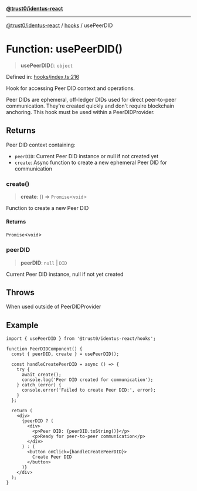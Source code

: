 [**@trust0/identus-react**](../../README.md)

***

[@trust0/identus-react](../../README.md) / [hooks](../README.md) / usePeerDID

# Function: usePeerDID()

> **usePeerDID**(): `object`

Defined in: [hooks/index.ts:216](https://github.com/trust0-project/identus/blob/6e116e70ebca69fb9f7ae79bf35341c428d9e5fd/packages/identus-react/src/hooks/index.ts#L216)

Hook for accessing Peer DID context and operations.

Peer DIDs are ephemeral, off-ledger DIDs used for direct peer-to-peer communication.
They're created quickly and don't require blockchain anchoring. This hook must be used
within a PeerDIDProvider.

## Returns

Peer DID context containing:
  - `peerDID`: Current Peer DID instance or null if not created yet
  - `create`: Async function to create a new ephemeral Peer DID for communication

### create()

> **create**: () => `Promise`\<`void`\>

Function to create a new Peer DID

#### Returns

`Promise`\<`void`\>

### peerDID

> **peerDID**: `null` \| `DID`

Current Peer DID instance, null if not yet created

## Throws

When used outside of PeerDIDProvider

## Example

```tsx
import { usePeerDID } from '@trust0/identus-react/hooks';

function PeerDIDComponent() {
  const { peerDID, create } = usePeerDID();
  
  const handleCreatePeerDID = async () => {
    try {
      await create();
      console.log('Peer DID created for communication');
    } catch (error) {
      console.error('Failed to create Peer DID:', error);
    }
  };
  
  return (
    <div>
      {peerDID ? (
        <div>
          <p>Peer DID: {peerDID.toString()}</p>
          <p>Ready for peer-to-peer communication</p>
        </div>
      ) : (
        <button onClick={handleCreatePeerDID}>
          Create Peer DID
        </button>
      )}
    </div>
  );
}
```
